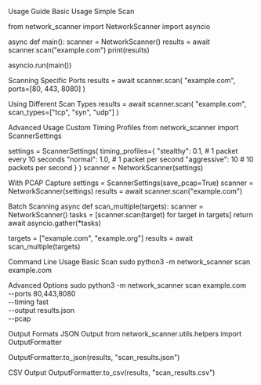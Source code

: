 Usage Guide
Basic Usage
Simple Scan

from network_scanner import NetworkScanner
import asyncio

async def main():
    scanner = NetworkScanner()
    results = await scanner.scan("example.com")
    print(results)

asyncio.run(main())

Scanning Specific Ports
results = await scanner.scan(
    "example.com",
    ports=[80, 443, 8080]
)

Using Different Scan Types
results = await scanner.scan(
    "example.com",
    scan_types=["tcp", "syn", "udp"]
)

Advanced Usage
Custom Timing Profiles
from network_scanner import ScannerSettings

settings = ScannerSettings(
    timing_profiles={
        "stealthy": 0.1,  # 1 packet every 10 seconds
        "normal": 1.0,    # 1 packet per second
        "aggressive": 10  # 10 packets per second
    }
)
scanner = NetworkScanner(settings)

With PCAP Capture
settings = ScannerSettings(save_pcap=True)
scanner = NetworkScanner(settings)
results = await scanner.scan("example.com")

Batch Scanning
async def scan_multiple(targets):
    scanner = NetworkScanner()
    tasks = [scanner.scan(target) for target in targets]
    return await asyncio.gather(*tasks)

targets = ["example.com", "example.org"]
results = await scan_multiple(targets)

Command Line Usage
Basic Scan
sudo python3 -m network_scanner scan example.com

Advanced Options
sudo python3 -m network_scanner scan example.com \
    --ports 80,443,8080 \
    --timing fast \
    --output results.json \
    --pcap
    
Output Formats
JSON Output
from network_scanner.utils.helpers import OutputFormatter

OutputFormatter.to_json(results, "scan_results.json")

CSV Output
OutputFormatter.to_csv(results, "scan_results.csv")
